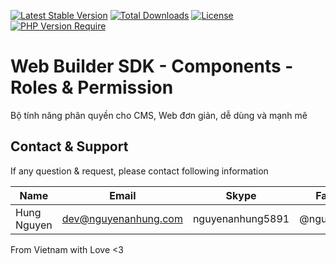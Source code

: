 [![Latest Stable Version](https://img.shields.io/packagist/v/web-builder-sdk/cms-roles-components.svg?style=flat-square)](https://packagist.org/packages/web-builder-sdk/cms-roles-components)
[![Total Downloads](https://img.shields.io/packagist/dt/web-builder-sdk/cms-roles-components.svg?style=flat-square)](https://packagist.org/packages/web-builder-sdk/cms-roles-components)
[![License](https://img.shields.io/packagist/l/web-builder-sdk/cms-roles-components.svg?style=flat-square)](https://packagist.org/packages/web-builder-sdk/cms-roles-components)
[![PHP Version Require](https://img.shields.io/packagist/dependency-v/web-builder-sdk/cms-roles-components/php)](https://packagist.org/packages/web-builder-sdk/cms-roles-components)

# Web Builder SDK - Components - Roles & Permission

Bộ tính năng phân quyền cho CMS, Web đơn giản, dễ dùng và mạnh mẽ

## Contact & Support

If any question & request, please contact following information

| Name        | Email                | Skype            | Facebook      |
|-------------|----------------------|------------------|---------------|
| Hung Nguyen | dev@nguyenanhung.com | nguyenanhung5891 | @nguyenanhung |

From Vietnam with Love <3

